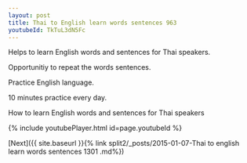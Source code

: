 ```yaml
---
layout: post
title: Thai to English learn words sentences 963 
youtubeId: TkTuL3dN5Fc
---
```

 
 
Helps to learn English words and sentences for Thai speakers.

Opportunitiy to repeat the words sentences. 

Practice English language. 
 
10 minutes practice every day. 
 
How to learn English words and sentences for Thai speakers 
 
{% include youtubePlayer.html id=page.youtubeId %}
 
 
[Next]({{ site.baseurl }}{% link  split2/_posts/2015-01-07-Thai to english learn words sentences 1301 .md%})
 
